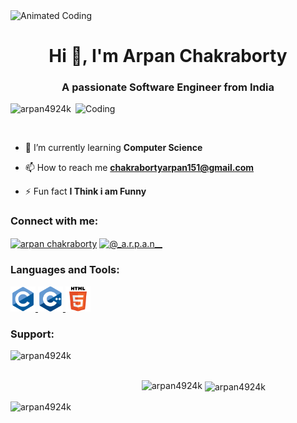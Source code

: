 
<img src="https://camo.githubusercontent.com/cae12fddd9d6982901d82580bdf321d81fb299141098ca1c2d4891870827bf17/68747470733a2f2f6d69726f2e6d656469756d2e636f6d2f6d61782f313336302f302a37513379765349765f7430696f4a2d5a2e676966" alt="Animated Coding">
<h1 align="center">Hi 👋, I'm Arpan Chakraborty</h1>
<h3 align="center">A passionate Software Engineer from India</h3>
<img align="right" alt="Coding" width="400" src="https://camo.githubusercontent.com/cae12fddd9d6982901d82580bdf321d81fb299141098ca1c2d4891870827bf17/68747470733a2f2f6d69726f2e6d656469756d2e636f6d2f6d61782f313336302f302a37513379765349765f7430696f4a2d5a2e676966>
<p align="left"> <img src="https://komarev.com/ghpvc/?username=arpan4924k&label=Profile%20views&color=0e75b6&style=flat" alt="arpan4924k" /> </p>

<p align="left"> <a href="https://twitter.com/" target="blank"><img src="https://img.shields.io/twitter/follow/?logo=twitter&style=for-the-badge" alt="" /></a> </p>

- 🌱 I’m currently learning **Computer Science**

- 📫 How to reach me **chakrabortyarpan151@gmail.com**

- ⚡ Fun fact **I Think i am Funny**

<h3 align="left">Connect with me:</h3>
<p align="left">
<a href="https://fb.com/arpan chakraborty" target="blank"><img align="center" src="https://raw.githubusercontent.com/rahuldkjain/github-profile-readme-generator/master/src/images/icons/Social/facebook.svg" alt="arpan chakraborty" height="30" width="40" /></a>
<a href="https://instagram.com/@_a.r.p.a.n__" target="blank"><img align="center" src="https://raw.githubusercontent.com/rahuldkjain/github-profile-readme-generator/master/src/images/icons/Social/instagram.svg" alt="@_a.r.p.a.n__" height="30" width="40" /></a>
</p>

<h3 align="left">Languages and Tools:</h3>
<p align="left"> <a href="https://www.cprogramming.com/" target="_blank" rel="noreferrer"> <img src="https://raw.githubusercontent.com/devicons/devicon/master/icons/c/c-original.svg" alt="c" width="40" height="40"/> </a> <a href="https://www.w3schools.com/cpp/" target="_blank" rel="noreferrer"> <img src="https://raw.githubusercontent.com/devicons/devicon/master/icons/cplusplus/cplusplus-original.svg" alt="cplusplus" width="40" height="40"/> </a> <a href="https://www.w3.org/html/" target="_blank" rel="noreferrer"> <img src="https://raw.githubusercontent.com/devicons/devicon/master/icons/html5/html5-original-wordmark.svg" alt="html5" width="40" height="40"/> </a> </p>

<h3 align="left">Support:</h3>
<p><a href="https://www.buymeacoffee.com/arpan4924k"> <img align="left" src="https://cdn.buymeacoffee.com/buttons/v2/default-yellow.png" height="50" width="210" alt="arpan4924k" /></a></p><br><br>

<p><img align="left" src="https://github-readme-stats.vercel.app/api/top-langs?username=arpan4924k&show_icons=true&locale=en&layout=compact" alt="arpan4924k" /></p>

<p>&nbsp;<img align="center" src="https://github-readme-stats.vercel.app/api?username=arpan4924k&show_icons=true&locale=en" alt="arpan4924k" /></p>

<p><img align="center" src="https://github-readme-streak-stats.herokuapp.com/?user=arpan4924k&" alt="arpan4924k" /></p>
